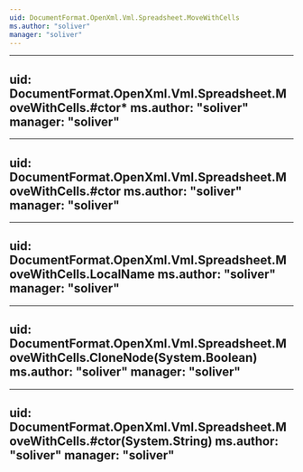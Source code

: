 ```yaml
---
uid: DocumentFormat.OpenXml.Vml.Spreadsheet.MoveWithCells
ms.author: "soliver"
manager: "soliver"
---
```


---
uid: DocumentFormat.OpenXml.Vml.Spreadsheet.MoveWithCells.#ctor*
ms.author: "soliver"
manager: "soliver"
---

---
uid: DocumentFormat.OpenXml.Vml.Spreadsheet.MoveWithCells.#ctor
ms.author: "soliver"
manager: "soliver"
---

---
uid: DocumentFormat.OpenXml.Vml.Spreadsheet.MoveWithCells.LocalName
ms.author: "soliver"
manager: "soliver"
---

---
uid: DocumentFormat.OpenXml.Vml.Spreadsheet.MoveWithCells.CloneNode(System.Boolean)
ms.author: "soliver"
manager: "soliver"
---

---
uid: DocumentFormat.OpenXml.Vml.Spreadsheet.MoveWithCells.#ctor(System.String)
ms.author: "soliver"
manager: "soliver"
---
